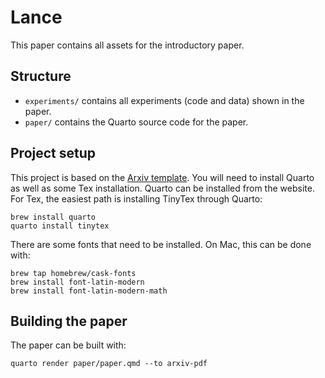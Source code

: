 # Lance

This paper contains all assets for the introductory paper.

## Structure

* `experiments/` contains all experiments (code and data) shown in the paper.
* `paper/` contains the Quarto source code for the paper.

## Project setup

This project is based on the [Arxiv template](https://github.com/mikemahoney218/quarto-arxiv).
You will need to install Quarto as well as some Tex installation. Quarto can be
installed from the website. For Tex, the easiest path is installing TinyTex
through Quarto:

```shell
brew install quarto
quarto install tinytex
```

There are some fonts that need to be installed. On Mac, this can be done with:

```shell
brew tap homebrew/cask-fonts
brew install font-latin-modern
brew install font-latin-modern-math
```

## Building the paper

The paper can be built with:

```shell
quarto render paper/paper.qmd --to arxiv-pdf
```

